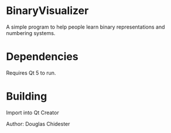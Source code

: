 # BinaryVisualizer
A simple program to help people learn binary representations and numbering systems.

# Dependencies
Requires Qt 5 to run.

# Building
Import into Qt Creator

Author: Douglas Chidester
